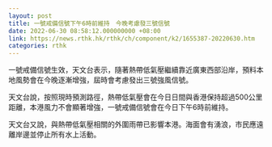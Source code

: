 ```yaml
---
layout: post
title: 一號戒備信號下午6時前維持　今晚考慮發三號信號
date: 2022-06-30 08:58:12.000000000 +08:00
link: https://news.rthk.hk/rthk/ch/component/k2/1655387-20220630.htm
categories: rthk
---
```


一號戒備信號生效，天文台表示，隨著熱帶低氣壓繼續靠近廣東西部沿岸，預料本地風勢會在今晚逐漸增強，屆時會考慮發出三號強風信號。

天文台說，按照現時預測路徑，熱帶低氣壓會在今日日間與香港保持超過500公里距離，本港風力不會顯著增強，一號戒備信號會在今日下午6時前維持。

天文台又說，與熱帶低氣壓相關的外圍雨帶已影響本港。海面會有湧浪，市民應遠離岸邊並停止所有水上活動。
